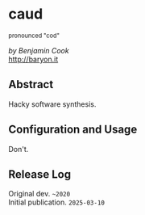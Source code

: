 # caud

<sup>pronounced "cod"</sup>

*by Benjamin Cook*\
<http://baryon.it>

## Abstract

Hacky software synthesis.

## Configuration and Usage

Don't.

## Release Log

Original dev. `~2020`\
Initial publication. `2025-03-10`
 

